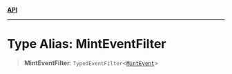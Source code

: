 [**API**](../../../README.md)

***

# Type Alias: MintEventFilter

> **MintEventFilter**: `TypedEventFilter`\<[`MintEvent`](MintEvent.md)\>
